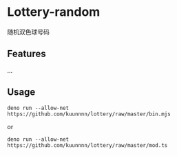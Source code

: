 # Lottery-random

随机双色球号码

## Features

...

## Usage

```shell
deno run --allow-net https://github.com/kuunnnn/lottery/raw/master/bin.mjs
```

or

```shell
deno run --allow-net https://github.com/kuunnnn/lottery/raw/master/mod.ts
```
